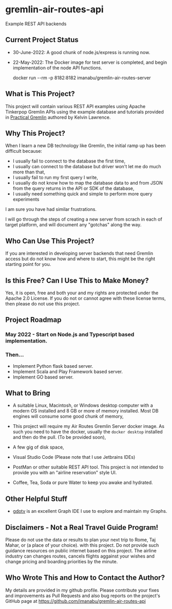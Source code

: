 # gremlin-air-routes-api
Example REST API backends

## Current Project Status

* 30-June-2022: A good chunk of node.js/express is running now. 
* 22-May-2022: The Docker image for test server is completed, and begin implementation of the node API 
  functions.

    docker run --rm -p 8182:8182 imanabu/gremlin-air-routes-server


## What is This Project?

This project will contain various REST API examples using Apache Tinkerpop Gremlin APIs using 
the example database and tutorials provided in [Practical Gremlin](https://www.kelvinlawrence.net/book/Gremlin-Graph-Guide.html)
authored by Kelvin Lawrence.

## Why This Project? 
When I learn a new DB technology like Gremlin, the initial ramp up has been difficult because:

* I usually fail to connect to the database the first time,
* I usually can connect to the database but driver won't let me do much more than that,
* I usually fail to run my first query I write,
* I usually do not know how to map the database data to and from JSON from the query returns in the API or SDK of the database,
* I usually need something quick and simple to perform more query experiments

I am sure you have had similar frustrations. 

I will go through the steps of creating a new server from scrach in each of target platform, and
will document any "gotchas" along the way.

## Who Can Use This Project?

If you are interested in developing server backends that need Gremlin access but do not know
how and where to start, this might be the right starting point for you.

## Is this Free? Can I Use This to Make Money?

Yes, it is open, free and both your and my rights are protected under the Apache 2.0 License. If you do not or cannot agree with
these license terms, then please do not use this project.

## Project Roadmap

### May 2022 - Start on Node.js and Typescript based implementation.

### Then...

* Implement Python flask based server. 
* Implement Scala and Play Framework based server.
* Implement GO based server.

## What to Bring

* A suitable Linux, Macintosh, or Windows desktop computer with a modern OS installed and 8 GB or more
  of memory installed. Most DB engines will consume some good chunk of memory,

* This project will require my Air Routes Gremlin Server docker image. As such you need to have
  the docker, usually the `docker desktop` installed and then do the pull. (To be provided soon),

* A few gig of disk space,

* Visual Studio Code (Please note that I use Jetbrains IDEs)

* PostMan or other suitable REST API tool. This project is not intended to provide you with an "airline reservation" style UI.

* Coffee, Tea, Soda or pure Water to keep you awake and hydrated.

## Other Helpful Stuff

* [gdotv](https://gdotv.com) is an excellent Graph IDE I use to explore and maintain my Graphs.

## Disclaimers - Not a Real Travel Guide Program!

Please do not use the data or results to plan your next trip to Rome, Taj Mahar, or (a place of your choice). with this project. 
Do not provide such guidance resources on public internet based on this project. The airline industry can changes routes, 
cancels flights aggainst your wishes and change pricing and boarding priorities by the minute. 

## Who Wrote This and How to Contact the Author?

My details are provided in my github profile. 
Please contribute your fixes and improvements as Pull Requests and also bug reports on the
project's GitHub page at https://github.com/imanabu/gremlin-air-routes-api




